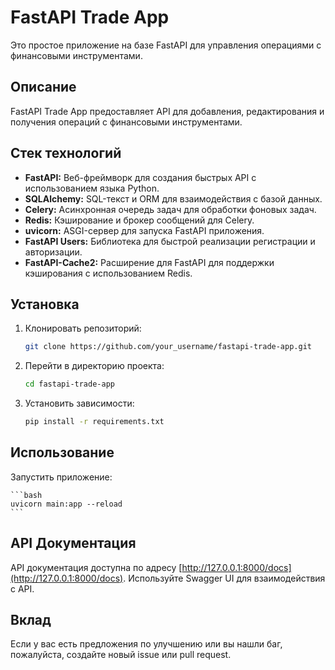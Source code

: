 # FastAPI Trade App

Это простое приложение на базе FastAPI для управления операциями с финансовыми инструментами.

## Описание

FastAPI Trade App предоставляет API для добавления, редактирования и получения операций с финансовыми инструментами.

## Стек технологий

- **FastAPI:** Веб-фреймворк для создания быстрых API с использованием языка Python.
- **SQLAlchemy:** SQL-текст и ORM для взаимодействия с базой данных.
- **Celery:** Асинхронная очередь задач для обработки фоновых задач.
- **Redis:** Кэширование и брокер сообщений для Celery.
- **uvicorn:** ASGI-сервер для запуска FastAPI приложения.
- **FastAPI Users:** Библиотека для быстрой реализации регистрации и авторизации.
- **FastAPI-Cache2:** Расширение для FastAPI для поддержки кэширования с использованием Redis.

## Установка

1. Клонировать репозиторий:

    ```bash
    git clone https://github.com/your_username/fastapi-trade-app.git
    ```

2. Перейти в директорию проекта:

    ```bash
    cd fastapi-trade-app
    ```

3. Установить зависимости:

    ```bash
    pip install -r requirements.txt
    ```

## Использование

Запустить приложение:

    ```bash
    uvicorn main:app --reload
    ```

## API Документация

API документация доступна по адресу [http://127.0.0.1:8000/docs](http://127.0.0.1:8000/docs). Используйте Swagger UI для взаимодействия с API.

## Вклад

Если у вас есть предложения по улучшению или вы нашли баг, пожалуйста, создайте новый issue или pull request.

